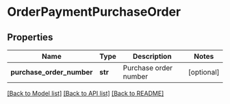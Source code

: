 # OrderPaymentPurchaseOrder

## Properties
Name | Type | Description | Notes
------------ | ------------- | ------------- | -------------
**purchase_order_number** | **str** | Purchase order number | [optional] 

[[Back to Model list]](../README.md#documentation-for-models) [[Back to API list]](../README.md#documentation-for-api-endpoints) [[Back to README]](../README.md)


